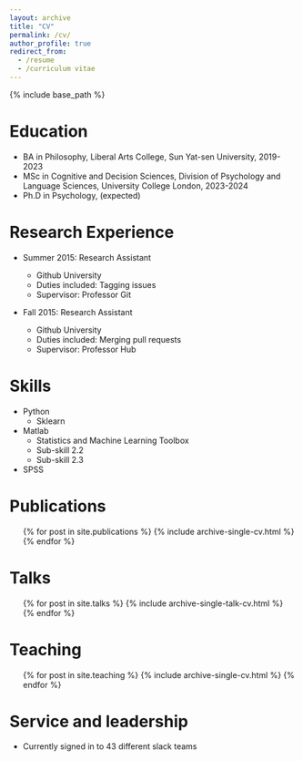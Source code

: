 ```yaml
---
layout: archive
title: "CV"
permalink: /cv/
author_profile: true
redirect_from:
  - /resume
  - /curriculum vitae
---
```


{% include base_path %}

Education
======
* BA in Philosophy, Liberal Arts College, Sun Yat-sen University, 2019-2023
* MSc in Cognitive and Decision Sciences, Division of Psychology and Language Sciences, University College London, 2023-2024
* Ph.D in Psychology, (expected)

Research Experience
======
* Summer 2015: Research Assistant
  * Github University
  * Duties included: Tagging issues
  * Supervisor: Professor Git

* Fall 2015: Research Assistant
  * Github University
  * Duties included: Merging pull requests
  * Supervisor: Professor Hub
  
Skills
======
* Python
  * Sklearn
* Matlab
  * Statistics and Machine Learning Toolbox
  * Sub-skill 2.2
  * Sub-skill 2.3
* SPSS

Publications
======
  <ul>{% for post in site.publications %}
    {% include archive-single-cv.html %}
  {% endfor %}</ul>
  
Talks
======
  <ul>{% for post in site.talks %}
    {% include archive-single-talk-cv.html %}
  {% endfor %}</ul>
  
Teaching
======
  <ul>{% for post in site.teaching %}
    {% include archive-single-cv.html %}
  {% endfor %}</ul>
  
Service and leadership
======
* Currently signed in to 43 different slack teams
